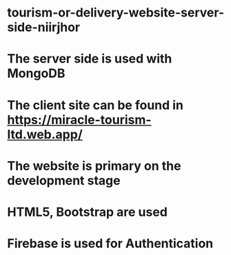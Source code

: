 # tourism-or-delivery-website-server-side-niirjhor
# The server side is used with MongoDB
# The client site can be found in https://miracle-tourism-ltd.web.app/
# The website is primary on the development stage
# HTML5, Bootstrap are used
# Firebase is used for Authentication
